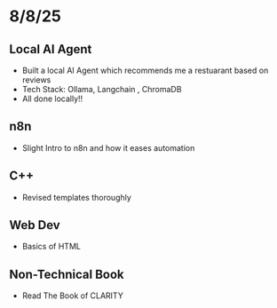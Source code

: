 # 8/8/25
## Local AI Agent
- Built a local AI Agent which recommends me a restuarant based on reviews
- Tech Stack: Ollama, Langchain , ChromaDB 
- All done locally!!

## n8n
- Slight Intro to n8n and how it eases automation

## C++ 
- Revised templates thoroughly 

## Web Dev
- Basics of HTML

## Non-Technical Book
- Read The Book of CLARITY